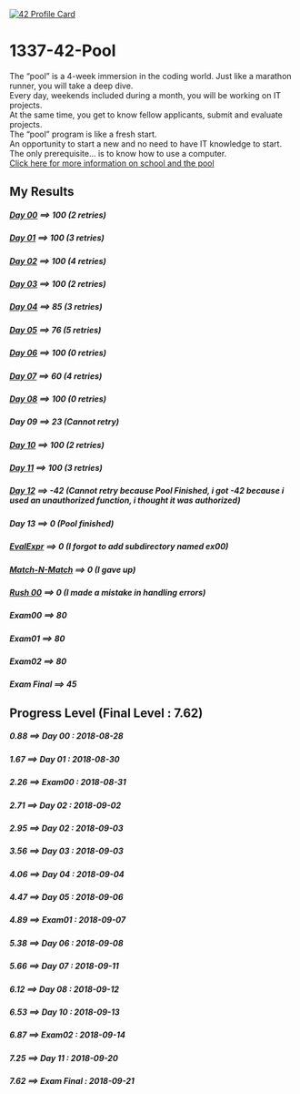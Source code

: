 [![42 Profile Card](https://1337-readme.vercel.app/api/profile?cursus=42cursus&login=zoulhafi)](https://github.com/mohouyizme/1337-readme)
# 1337-42-Pool
The “pool” is a 4-week immersion in the coding world. Just like a marathon runner, you will take a deep dive.  
Every day, weekends included during a month, you will be working on IT projects.  
At the same time, you get to know fellow applicants, submit and evaluate projects.  
The “pool” program is like a fresh start.  
An opportunity to start a new and no need to have IT knowledge to start.  
The only prerequisite… is to know how to use a computer.  
[Click here for more information on school and the pool](https://1337.ma/en/the-pool/)

## My Results

##### [Day 00](https://github.com/oulhafiane/1337-42-Pool/blob/master/j00/d00.en.pdf) ==>  100 (2 retries)  
##### [Day 01](https://github.com/oulhafiane/1337-42-Pool/blob/master/j01/d01.en.pdf) ==>  100 (3 retries)
##### [Day 02](https://github.com/oulhafiane/1337-42-Pool/blob/master/j02/d02.en.pdf) ==>  100 (4 retries)
##### [Day 03](https://github.com/oulhafiane/1337-42-Pool/blob/master/j03/d03.en.pdf) ==>  100 (2 retries)
##### [Day 04](https://github.com/oulhafiane/1337-42-Pool/blob/master/j04/d04.en.pdf) ==>  85 (3 retries)
##### [Day 05](https://github.com/oulhafiane/1337-42-Pool/blob/master/j05/d05.en.pdf) ==>  76 (5 retries)
##### [Day 06](https://github.com/oulhafiane/1337-42-Pool/blob/master/j06/d06.en.pdf) ==>  100 (0 retries)
##### [Day 07](https://github.com/oulhafiane/1337-42-Pool/blob/master/j07/d07.en.pdf) ==>  60 (4 retries)
##### [Day 08](https://github.com/oulhafiane/1337-42-Pool/blob/master/j08/d08.en.pdf) ==>  100 (0 retries)
##### Day 09 ==>  23 (Cannot retry)
##### [Day 10](https://github.com/oulhafiane/1337-42-Pool/blob/master/j10/d10.en.pdf) ==>  100 (2 retries)
##### [Day 11](https://github.com/oulhafiane/1337-42-Pool/blob/master/j11/d11.en.pdf) ==>  100 (3 retries)
##### [Day 12](https://github.com/oulhafiane/1337-42-Pool/blob/master/j12/d12.en.pdf) ==>  -42 (Cannot retry because Pool Finished, i got -42 because i used an unauthorized function, i thought it was authorized)
##### Day 13 ==> 0 (Pool finished)
##### [EvalExpr](https://github.com/oulhafiane/1337-42-Pool/blob/master/EvalExpr/proj02.en.pdf) ==>  0 (I forgot to add subdirectory named ex00)
##### [Match-N-Match](https://github.com/oulhafiane/1337-42-Pool/blob/master/Match-N-Match/proj01.en.pdf) ==>  0 (I gave up)
##### [Rush 00](https://github.com/oulhafiane/1337-42-Pool/blob/master/rush00/colle00.en.pdf) ==>  0 (I made a mistake in handling errors)
##### Exam00 ==>  80
##### Exam01 ==>  80
##### Exam02 ==>  80
##### Exam Final ==>  45 
## Progress Level (Final Level : 7.62)
##### 0.88 ==> Day 00 : 2018-08-28  
##### 1.67 ==> Day 01 : 2018-08-30  
##### 2.26 ==> Exam00 : 2018-08-31  
##### 2.71 ==> Day 02 : 2018-09-02  
##### 2.95 ==> Day 02 : 2018-09-03  
##### 3.56 ==> Day 03 : 2018-09-03  
##### 4.06 ==> Day 04 : 2018-09-04  
##### 4.47 ==> Day 05 : 2018-09-06  
##### 4.89 ==> Exam01 : 2018-09-07  
##### 5.38 ==> Day 06 : 2018-09-08  
##### 5.66 ==> Day 07 : 2018-09-11  
##### 6.12 ==> Day 08 : 2018-09-12  
##### 6.53 ==> Day 10 : 2018-09-13  
##### 6.87 ==> Exam02 : 2018-09-14  
##### 7.25 ==> Day 11 : 2018-09-20  
##### 7.62 ==> Exam Final : 2018-09-21
